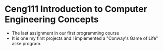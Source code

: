 # Ceng111 Introduction to Computer Engineering Concepts

- The last assignment in our first programming course
- It is one my first projects and I implemented a "Conway's Game of Life" alike program.

